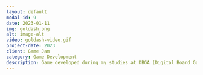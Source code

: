 ```yaml
---
layout: default
modal-id: 9
date: 2023-01-11
img: goldash.png
alt: image-alt
video: goldash-video.gif
project-date: 2023
client: Game Jam
category: Game Development
description: Game developed during my studies at DBGA (Digital Board Game Academy), it's an endless runner platform where you have to dodge enemies, collect items, complete missions and unlock skins and achievements. Check out the game <a href="https://pokedev.itch.io/goldash">HERE</a>.
---
```


